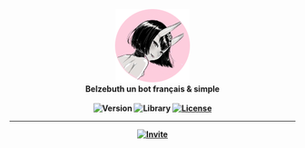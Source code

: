 <p align="center">
    <img src="https://raw.githubusercontent.com/Kawazoeh/Belzebuth-Documentation/master/assets/img/belzebuth_logo.png">
    <br>
    <b>Belzebuth un bot français & simple<b>
    <br><br>
    <img src="https://img.shields.io/badge/Version-1.0--STABLE-pink" alt="Version">
    <img src="https://img.shields.io/badge/library-discord.js-78B164.svg?style=flat-square" alt="Library">
    <a href="https://github.com/tenasatupitsyn/juge/blob/master/LICENSE"><img src="https://img.shields.io/github/license/tenasatupitsyn/juge?style=flat-square" alt="License"></a>
</p>
    
    
---

<p align="center">
    <a href="https://discordapp.com/oauth2/authorize?client_id=312904353532870657&permissions=8&scope=bot"><img src="https://img.shields.io/badge/Clique%20%20ici%20%20pour%20%20Ajouter%20%20Belzebuth%20%20sur%20%20ton%20%20serveur%20!-FC91C4?logo=discord&style=for-the-badge" alt="Invite"></a>
</p>
